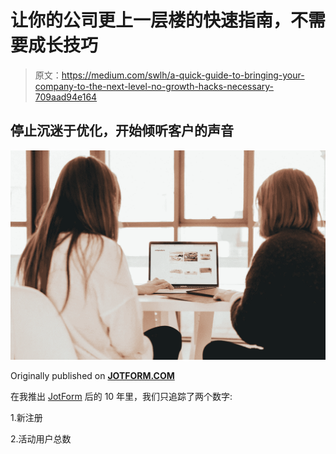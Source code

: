 # 让你的公司更上一层楼的快速指南，不需要成长技巧

> 原文：<https://medium.com/swlh/a-quick-guide-to-bringing-your-company-to-the-next-level-no-growth-hacks-necessary-709aad94e164>

## 停止沉迷于优化，开始倾听客户的声音

![](img/e2d8d4a1b2f10f3bda50f142656c8aad.png)

Originally published on [**JOTFORM.COM**](http://jotform.com)

在我推出 [JotForm](http://www.jotform.com/) 后的 10 年里，我们只追踪了两个数字:

1.新注册

2.活动用户总数